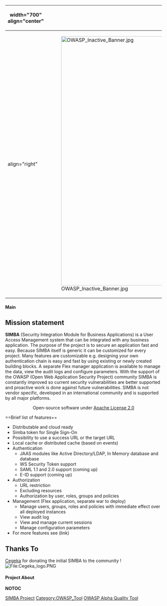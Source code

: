 <table>
<thead>
<tr class="header">
<th><p>width="700" align="center"</p></th>
<th><p><br />
</p></th>
<th><p>width="500" align="center"</p></th>
<th><p><br />
</p></th>
</tr>
</thead>
<tbody>
<tr class="odd">
<td><p>align="right"</p></td>
<td><figure>
<img src="OWASP_Inactive_Banner.jpg" title="OWASP_Inactive_Banner.jpg" alt="OWASP_Inactive_Banner.jpg" width="800" /><figcaption>OWASP_Inactive_Banner.jpg</figcaption>
</figure></td>
<td><p>align="right"</p></td>
<td></td>
</tr>
</tbody>
</table>

#### Main

## Mission statement

**SIMBA** (Security Integration Module for Business Applications) is a
User Access Management system that can be integrated with any business
application. The purpose of the project is to secure an application fast
and easy. Because SIMBA itself is generic it can be customized for every
project. Many features are customizable e.g. designing your own
authentication chain is easy and fast by using existing or newly created
building blocks. A separate Flex manager application is available to
manage the data, view the audit logs and configure parameters.
With the support of the OWASP (Open Web Application Security Project)
community SIMBA is constantly improved so current security
vulnerabilities are better supported and proactive work is done against
future vulnerabilities.
SIMBA is not vendor specific, developed in an international community
and is supported by all major platforms.


<center>

Open-source software under [Apache
License 2.0](http://www.apache.org/licenses/LICENSE-2.0.html)

</center>



\==Brief list of features==

  - Distributable and cloud ready
  - Simba token for Single Sign-On
  - Possibility to use a success URL or the target URL
  - Local cache or distributed cache (based on events)
  - Authentication
      - JAAS modules like Active Directory/LDAP, In Memory database and
        database
      - WS Security Token support
      - SAML 1.1 and 2.0 support (coming up)
      - E-ID support (coming up)
  - Authorization
      - URL restriction
      - Excluding resources
      - Authorization by user, roles, groups and policies
  - Management (Flex application, separate war to deploy)
      - Manage users, groups, roles and policies with immediate effect
        over all deployed instances
      - View audit log
      - View and manage current sessions
      - Manage configuration parameters
  - For more features see (link)

## Thanks To

[Cegeka](http://www.cegeka.be) for donating the initial SIMBA to the
community \!
![<File:Cegeka_logo.PNG>](Cegeka_logo.PNG "File:Cegeka_logo.PNG")

#### Project About

__NOTOC__ <headertabs />

[SIMBA Project](Category:OWASP_Project "wikilink")
[Category:OWASP_Tool](Category:OWASP_Tool "wikilink") [OWASP Alpha
Quality Tool](Category:OWASP_Alpha_Quality_Tool "wikilink")